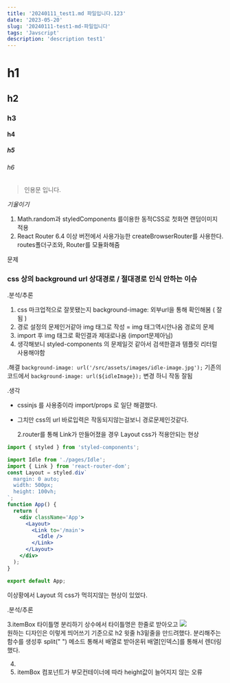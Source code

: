 ```yaml
---
title: '20240111_test1.md 파일입니다.123'
date: '2023-05-20'
slug: '20240111-test1-md-파일입니다'
tags: 'Javscript'
description: 'description test1'
---
```


# h1

## h2

### h3

#### h4

##### h5

###### h6

> 인용문 입니다.

_기울이기_

1. Math.random과 styledComponents 를이용한 동적CSS로 첫화면 랜덤이미지 적용
2. React Router 6.4 이상 버전에서 사용가능한 createBrowserRouter를 사용한다.
   routes폴더구조와, Router를 모듈화해줌

문제

### css 상의 background url 상대경로 / 절대경로 인식 안하는 이슈

.분석/추론

1. css 마크업적으로 잘못됐는지 background-image: 외부url을 통해 확인해봄 ( 잘됨 )
2. 경로 설정의 문제인거같아 img 태그로 작성 = img 태그역시안나옴 경로의 문제
3. import 후 img 태그로 확인결과 제대로나옴 (import문제아님)
4. 생각해보니 styled-components 의 문제일것 같아서 검색한결과 템플릿 리터럴 사용해야함

.해결
`background-image: url('/src/assets/images/idle-image.jpg');`
기존의 코드에서
`background-image: url(${idleImage});`
변경 하니 작동 잘됨

.생각

- cssinjs 를 사용중이라 import/props 로 일단 해결했다.
- 그치만 css의 url 바로입력은 작동되지않는걸보니 경로문제인것같다.

  2.router를 통해 Link가 만들어졌을 경우 Layout css가 적용안되는 현상

```jsx
import { styled } from 'styled-components';

import Idle from './pages/Idle';
import { Link } from 'react-router-dom';
const Layout = styled.div`
  margin: 0 auto;
  width: 500px;
  height: 100vh;
`;
function App() {
  return (
    <div className='App'>
      <Layout>
        <Link to='/main'>
          <Idle />
        </Link>
      </Layout>
    </div>
  );
}

export default App;
```

이상황에서 Layout 의 css가 먹히지않는 현상이 있었다.

.분석/추론

3.itemBox 타이틀명 분리하기
상수에서 타이틀명은 한줄로 받아오고
![](https://velog.velcdn.com/images/smurf_/post/8c31734a-8fdf-4e7e-8b23-76a1aee62997/image.png)  
원하는 디자인은 이렇게 띄어쓰기 기준으로 h2 윗줄
h3밑줄을 만드려했다.
분리해주는 함수를 생성후 split(" ") 메소드 통해서 배열로 받아온뒤
배열[인덱스]를 통해서 렌더링했다.

4.
1. itemBox 컴포넌트가 부모컨테이너에 따라 height값이 늘어지지 않는 오류
